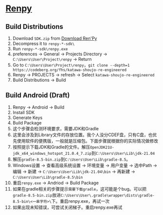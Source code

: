 # [Renpy](https://www.renpy.org/)

## Build Distributions

1. Download `SDK.zip` from [Download Ren'Py](https://www.renpy.org/latest.html)
2. Decompress it to `renpy-*-sdk\`
3. Run `renpy-*-sdk\renpy.exe`
4. preferences → General → Projects Directory → `C:\Users\User\Project\renpy` → Return
5. Go to `C:\Users\User\Project\renpy`，`git clone --depth=1 https://codeberg.org/fhs/katawa-shoujo-re-engineered`
6. Renpy → PROJECTS → refresh → Select `katawa-shoujo-re-engineered`
7. Build Distributions → Build

## Build Android (Draft)

1. Renpy → Android → Build
  1. Install SDK
  2. Generate Keys
  3. Build Package
2. 这个步骤会检测环境要求，需要JDK和Gradle
  1. 这里会涉及到Library文件的存放位置。我个人没分CDEF盘，只有C盘，也优先使用软件的便携版，一般就是压缩包。下面步骤就根据你的实际情况做修改
  2. 按照提示下载JDK和Gradle的文件。解压`OpenJDK21U-jdk_x64_windows_hotspot_21.0.4_7.zip`到`C:\Users\User\Lib\jdk-21.04`
  3. 解压`gradle-8.5-bin.zip`到`C:\Users\User\Lib\gradle-8.5`。
  4. Windows设置 → 查看高级系统设置 → 环境变量 → 用户变量 → 选中Path → 编辑 → 新建 → `C:\Users\User\Lib\jdk-21.04\bin` → 再新建 → `C:\Users\User\Lib\gradle-8.5\bin`
  5. 重启`renpy.exe` → Andriod → Build Package
3. 如果在gradle相关的步骤提示`需要下载gradle`，这可能是个bug。可以把`gradle-8.5-bin.zip`放进`C:\Users\User\.gradle\wrapper\dists\gradle-8.5-bin\<一串字符>\`下。重启renpy.exe，再试一次
4. 如果出现未知错误，可尝试关闭梯子。重启renpy.exe再试